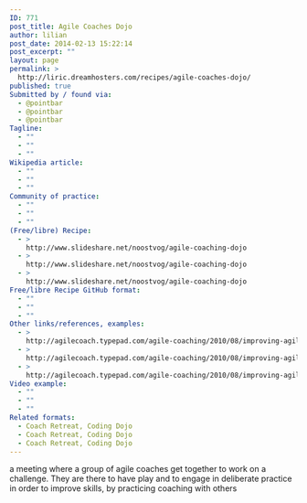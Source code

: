 ```yaml
---
ID: 771
post_title: Agile Coaches Dojo
author: lilian
post_date: 2014-02-13 15:22:14
post_excerpt: ""
layout: page
permalink: >
  http://liric.dreamhosters.com/recipes/agile-coaches-dojo/
published: true
Submitted by / found via:
  - @pointbar
  - @pointbar
  - @pointbar
Tagline:
  - ""
  - ""
  - ""
Wikipedia article:
  - ""
  - ""
  - ""
Community of practice:
  - ""
  - ""
  - ""
(Free/libre) Recipe:
  - >
    http://www.slideshare.net/noostvog/agile-coaching-dojo
  - >
    http://www.slideshare.net/noostvog/agile-coaching-dojo
  - >
    http://www.slideshare.net/noostvog/agile-coaching-dojo
Free/libre Recipe GitHub format:
  - ""
  - ""
  - ""
Other links/references, examples:
  - >
    http://agilecoach.typepad.com/agile-coaching/2010/08/improving-agile-coaching-skills.html
  - >
    http://agilecoach.typepad.com/agile-coaching/2010/08/improving-agile-coaching-skills.html
  - >
    http://agilecoach.typepad.com/agile-coaching/2010/08/improving-agile-coaching-skills.html
Video example:
  - ""
  - ""
  - ""
Related formats:
  - Coach Retreat, Coding Dojo
  - Coach Retreat, Coding Dojo
  - Coach Retreat, Coding Dojo
---
```

a meeting where a group of agile coaches get together to work on a challenge. They are there to have play and to engage in deliberate practice in order to improve skills, by practicing coaching with others